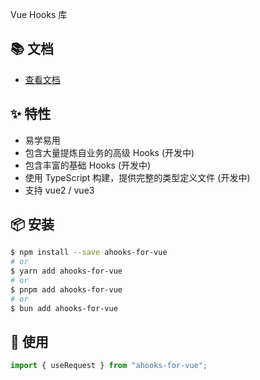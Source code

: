 Vue Hooks 库

## 📚 文档

- [查看文档](https://l1114.github.io/ahooks-for-vue/)

## ✨ 特性

- 易学易用
- 包含大量提炼自业务的高级 Hooks (开发中)
- 包含丰富的基础 Hooks (开发中)
- 使用 TypeScript 构建，提供完整的类型定义文件 (开发中)
- 支持 vue2 / vue3

## 📦 安装

```bash
$ npm install --save ahooks-for-vue
# or
$ yarn add ahooks-for-vue
# or
$ pnpm add ahooks-for-vue
# or
$ bun add ahooks-for-vue
```

## 🔨 使用

```js
import { useRequest } from "ahooks-for-vue";
```
